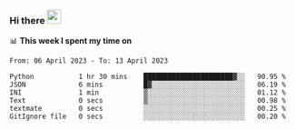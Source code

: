 ### Hi there <a href="https://www.gautamkrishnar.com/"><img src="https://media.giphy.com/media/hvRJCLFzcasrR4ia7z/giphy.gif" width="25px"></a>

📊 **This week I spent my time on**

<!--START_SECTION:waka-->

```text
From: 06 April 2023 - To: 13 April 2023

Python           1 hr 30 mins    ██████████████████████▓░░   90.95 %
JSON             6 mins          █▓░░░░░░░░░░░░░░░░░░░░░░░   06.19 %
INI              1 min           ▒░░░░░░░░░░░░░░░░░░░░░░░░   01.12 %
Text             0 secs          ▒░░░░░░░░░░░░░░░░░░░░░░░░   00.98 %
textmate         0 secs          ░░░░░░░░░░░░░░░░░░░░░░░░░   00.25 %
GitIgnore file   0 secs          ░░░░░░░░░░░░░░░░░░░░░░░░░   00.20 %
```

<!--END_SECTION:waka-->
